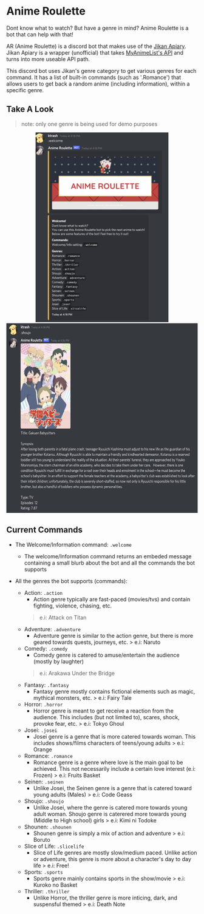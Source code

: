 # Anime Roulette
Dont know what to watch? But have a genre in mind?
Anime Roulette is a bot that can help with that!

AR (Anime Roulette) is a discord bot that makes use of the [Jikan Apiary](https://jikan.docs.apiary.io/#introduction/information). Jikan Apiary is a wrapper (unofficial) that takes [MyAnimeList's API](https://myanimelist.net/) and turns into more useable API path.

This discord bot uses Jikan's genre category to get various genres for each command. It has a list of built-in commands (such as '.Romance') that allows users to get back a random anime (including information), within a specific genre.

## Take A Look

   > <p size="5"> note: only one genre is being used for demo purposes

<p align="center">
<img src="/pics/demo2.png" width="350" height="500">      <img src="/pics/demo1.png" width="560" height="500">
   
   ## Current Commands

   * The Welcome/Information command: `.welcome`
      * The welcome/Information command returns an embeded message containing a small blurb about the bot and all the commands the bot supports
   * All the genres the bot supports (commands):
      
      * Action: `.action`
         * Action genre typically are fast-paced (movies/tvs) and contain fighting, violence, chasing, etc. 
         > e.i: Attack on Titan
      * Adventure: `.adventure`
         * Adventure genre is similar to the action genre, but there is more geared towards quests, journeys, etc.
               > e.i: Naruto
      * Comedy: `.comedy`
         * Comedy genre is catered to amuse/entertain the audience (mostly by laughter)
          > e.i: Arakawa Under the Bridge
      * Fantasy: `.fantasy`
         * Fantasy genre mostly contains fictional elements such as magic, mythical monsters, etc.
               > e.i: Fairy Tale
      * Horror: `.horror`
         * Horror genre is meant to get receive a reaction from the audience. This includes (but not limited to), scares, shock, provoke fear, etc.
               > e.i: Tokyo Ghoul
      * Josei: `.josei`
         * Josei genre is a genre that is more catered towards woman. This includes shows/films characters of teens/young adults
               > e.i: Orange
      * Romance: `.romance`
         * Romance genre is a genre where love is the main goal to be achieved. This not necessarily include a certain love interest (e.i: Frozen)
               > e.i: Fruits Basket
      * Seinen: `.seinen`
         * Unlike Josei, the Seinen genre is a genre that is catered toward young adults (Males)
               > e.i: Code Geass
      * Shoujo: `.shoujo`
         * Unlike Josei, where the genre is catered more towards young adult woman. Shoujo genre is caterered more towards young (Middle to High school) girls
               > e.i: Kimi ni Todoke
      * Shounen: `.shounen`
         * Shounen genre is simply a mix of action and adventure
               > e.i: Boruto
      * Slice of Life: `.slicelife`
         * Slice of Life genres are mostly slow/medium paced. Unlike action or adventure, this genre is more about a character's day to day life
               > e.i: Free!
      * Sports: `.sports`
         * Sports genre mainly contains sports in the show/movie
               > e.i: Kuroko no Basket
      * Thriller: `.thriller`
         * Unlike Horror, the thriller genre is more inticing, dark, and suspensful themed
               > e.i: Death Note

